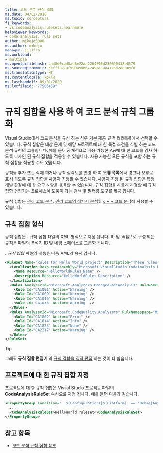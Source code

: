 ```yaml
---
title: 코드 분석 규칙 집합
ms.date: 04/02/2018
ms.topic: conceptual
f1_keywords:
- vs.codeanalysis.rulesets.learnmore
helpviewer_keywords:
- code analysis, rule sets
author: mikejo5000
ms.author: mikejo
manager: jillfra
ms.workload:
- multiple
ms.openlocfilehash: ca48d0cad8ad6e22aa2264390d230590438e8579
ms.sourcegitcommit: 6cfffa72af599a9d667249caaaa411bb28ea69fd
ms.translationtype: MT
ms.contentlocale: ko-KR
ms.lasthandoff: 09/02/2020
ms.locfileid: "77506459"
---
```

# <a name="use-rule-sets-to-group-code-analysis-rules"></a>규칙 집합을 사용 하 여 코드 분석 규칙 그룹화

Visual Studio에서 코드 분석을 구성 하는 경우 기본 제공 *규칙 집합*목록에서 선택할 수 있습니다. 규칙 집합은 대상 문제 및 해당 프로젝트에 대 한 특정 조건을 식별 하는 코드 분석 규칙의 그룹입니다. 예를 들어 공개적으로 사용 가능한 Api에 대 한 코드를 검사 하도록 디자인 된 규칙 집합을 적용할 수 있습니다. 사용 가능한 모든 규칙을 포함 하는 규칙 집합을 적용할 수도 있습니다.

규칙을 추가 또는 삭제 하거나 규칙 심각도를 변경 하 여 **오류 목록**에서 경고나 오류로 표시 되도록 규칙 집합을 사용자 지정할 수 있습니다. 사용자 지정 된 규칙 집합은 특정 개발 환경에 대 한 요구 사항을 충족할 수 있습니다. 규칙 집합을 사용자 지정할 때 규칙 집합 편집기는 프로세스에 도움이 되는 검색 및 필터링 도구를 제공 합니다.

규칙 집합은 [관리 코드 분석](analyzer-rule-sets.md), [관리 코드의 레거시 분석](how-to-configure-code-analysis-for-a-managed-code-project.md)및 [c + + 코드 분석](/cpp/code-quality/using-rule-sets-to-specify-the-cpp-rules-to-run)에 사용할 수 있습니다.

## <a name="rule-set-format"></a>규칙 집합 형식

규칙 집합은 *.* 규칙 집합 파일의 XML 형식으로 지정 됩니다. ID 및 *작업*으로 구성 되는 규칙은 파일의 분석기 ID 및 네임 스페이스로 그룹화 됩니다.

*. 규칙 집합* 파일의 내용은 다음 XML과 유사 합니다.

```xml
<RuleSet Name="Rules for Hello World project" Description="These rules focus on critical issues for the Hello World app." ToolsVersion="10.0">
  <Localization ResourceAssembly="Microsoft.VisualStudio.CodeAnalysis.RuleSets.Strings.dll" ResourceBaseName="Microsoft.VisualStudio.CodeAnalysis.RuleSets.Strings.Localized">
    <Name Resource="HelloWorldRules_Name" />
    <Description Resource="HelloWorldRules_Description" />
  </Localization>
  <Rules AnalyzerId="Microsoft.Analyzers.ManagedCodeAnalysis" RuleNamespace="Microsoft.Rules.Managed">
    <Rule Id="CA1001" Action="Warning" />
    <Rule Id="CA1009" Action="Warning" />
    <Rule Id="CA1016" Action="Warning" />
    <Rule Id="CA1033" Action="Warning" />
  </Rules>
  <Rules AnalyzerId="Microsoft.CodeQuality.Analyzers" RuleNamespace="Microsoft.CodeQuality.Analyzers">
    <Rule Id="CA1802" Action="Error" />
    <Rule Id="CA1814" Action="Info" />
    <Rule Id="CA1823" Action="None" />
    <Rule Id="CA2217" Action="Warning" />
  </Rules>
</RuleSet>
```

> [!TIP]
> 그래픽 **규칙 집합 편집기** 의 [규칙 집합을 직접 편집](../code-quality/working-in-the-code-analysis-rule-set-editor.md) 하는 것이 더 쉽습니다.

## <a name="specify-a-rule-set-for-a-project"></a>프로젝트에 대 한 규칙 집합 지정

프로젝트에 대 한 규칙 집합은 Visual Studio 프로젝트 파일의 **CodeAnalysisRuleSet** 속성으로 지정 됩니다. 예를 들면 다음과 같습니다.

```xml
<PropertyGroup Condition=" '$(Configuration)|$(Platform)' == 'Debug|AnyCPU' ">
  ...
  <CodeAnalysisRuleSet>HelloWorld.ruleset</CodeAnalysisRuleSet>
</PropertyGroup>
```

## <a name="see-also"></a>참고 항목

- [코드 분석 규칙 집합 참조](../code-quality/rule-set-reference.md)
